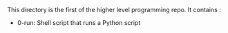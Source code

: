 This directory is the first of the higher level programming repo. It contains :
- 0-run: Shell script that runs a Python script
